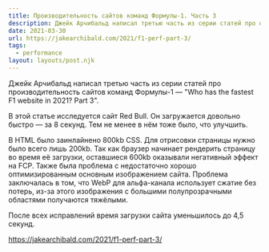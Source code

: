 ```yaml
---
title: Производительность сайтов команд Формулы-1. Часть 3
description: Джейк Арчибальд написал третью часть из серии статей про оптимизацию производительности сайтов команд Формулы-1. В третей части он исследует производительность сайта Red Bull
date: 2021-03-30
url: https://jakearchibald.com/2021/f1-perf-part-3/
tags:
  - performance
layout: layouts/post.njk
---
```

Джейк Арчибальд написал третью часть из серии статей про производительность сайтов команд Формулы-1 — "Who has the fastest F1 website in 2021? Part&nbsp;3".

В этой статье исследуется сайт Red Bull. Он загружается довольно быстро — за 8 секунд. Тем не менее в нём тоже было, что улучшить.

В HTML было заинлайнено 800kb CSS. Для отрисовки страницы нужно было всего лишь 200kb. Так как браузер начинает рендерить страницу во время её загрузки, оставшиеся 600kb оказывали негативный эффект на FCP. Также была проблема с недостаточно хорошо оптимизированным основным изображением сайта. Проблема заключалась в том, что WebP для альфа-канала использует сжатие без потерь, из-за этого изображения с большими полупрозрачными областями получаются тяжёлыми.

После всех исправлений время загрузки сайта уменьшилось до 4,5 секунд.

https://jakearchibald.com/2021/f1-perf-part-3/
